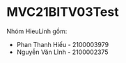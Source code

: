 # MVC21BITV03Test

Nhóm HieuLinh gồm:
- Phan Thanh Hiếu - 2100003979
- Nguyễn Văn Lĩnh - 2100002375
